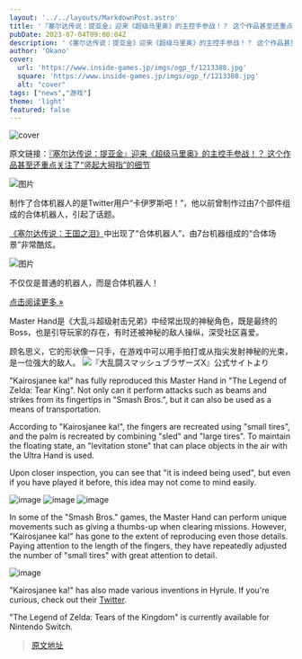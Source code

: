 ```yaml
---
layout: '../../layouts/MarkdownPost.astro'
title: '『塞尔达传说：提亚金』迎来《超级马里奥》的主控手参战！？ 这个作品甚至还重点关注了“竖起大拇指”的细节'
pubDate: 2023-07-04T09:00:04Z
description: '《塞尔达传说：提亚金》迎来《超级马里奥》的主控手参战！？ 这个作品甚至还重点关注了“竖起大拇指”的细节'
author: 'Okano'
cover:
  url: 'https://www.inside-games.jp/imgs/ogp_f/1213388.jpg'
  square: 'https://www.inside-games.jp/imgs/ogp_f/1213388.jpg'
  alt: "cover"
tags: ["news","游戏"]
theme: 'light'
featured: false
---
```


![cover](https://www.inside-games.jp/imgs/ogp_f/1213388.jpg)

原文链接：[『塞尔达传说：提亚金』迎来《超级马里奥》的主控手参战！？ 这个作品甚至还重点关注了“竖起大拇指”的细节](https://www.inside-games.jp/article/2023/07/04/146993.html)

![图片](https://www.inside-games.jp/imgs/card_l/1208861.jpg)

制作了合体机器人的是Twitter用户“卡伊罗斯吧！”，他以前曾制作过由7个部件组成的合体机器人，引起了话题。

[《塞尔达传说：王国之泪》](https://www.inside-games.jp/article/2023/06/14/146565.html)中出现了“合体机器人”，由7台机器组成的“合体场景”非常酷炫。

![图片](https://www.inside-games.jp/imgs/card_l/1208861.jpg)

不仅仅是普通的机器人，而是合体机器人！

[点击阅读更多 »](https://www.inside-games.jp/article/2023/06/14/146565.html)

Master Hand是《大乱斗超级射击兄弟》中经常出现的神秘角色，既是最终的Boss，也是引导玩家的存在，有时还被神秘的敌人操纵，深受社区喜爱。

顾名思义，它的形状像一只手，在游戏中可以用手拍打或从指尖发射神秘的光束，是一位强大的敌人。
![『大乱闘スマッシュブラザーズX』公式サイトより](https://www.inside-games.jp/imgs/zoom/1213382.png)

"Kairosjanee ka!" has fully reproduced this Master Hand in "The Legend of Zelda: Tear King". Not only can it perform attacks such as beams and strikes from its fingertips in "Smash Bros.", but it can also be used as a means of transportation. 

According to "Kairosjanee ka!", the fingers are recreated using "small tires", and the palm is recreated by combining "sled" and "large tires". To maintain the floating state, an "levitation stone" that can place objects in the air with the Ultra Hand is used.

Upon closer inspection, you can see that "it is indeed being used", but even if you have played it before, this idea may not come to mind easily.

![image](https://www.inside-games.jp/imgs/zoom/1213385.jpg)
![image](https://www.inside-games.jp/imgs/zoom/1213387.jpg)
![image](https://www.inside-games.jp/imgs/zoom/1213386.jpg)

In some of the "Smash Bros." games, the Master Hand can perform unique movements such as giving a thumbs-up when clearing missions. However, "Kairosjanee ka!" has gone to the extent of reproducing even those details. Paying attention to the length of the fingers, they have repeatedly adjusted the number of "small tires" with great attention to detail.

![image](https://www.inside-games.jp/imgs/zoom/1213384.jpg)

"Kairosjanee ka!" has also made various inventions in Hyrule. If you're curious, check out their [Twitter](https://twitter.com/w42854994/media).

"The Legend of Zelda: Tears of the Kingdom" is currently available for Nintendo Switch.

>[原文地址](https://www.inside-games.jp/article/2023/07/04/146993.html)  